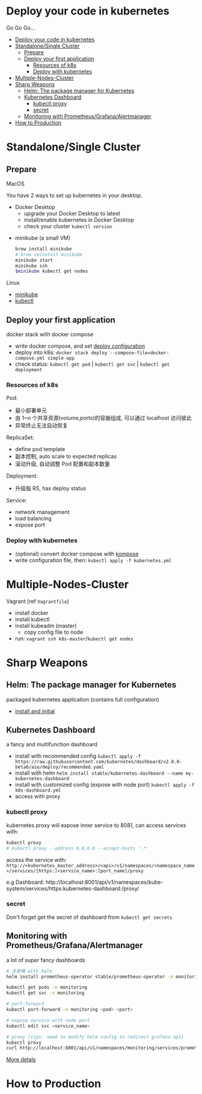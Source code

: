 # Deploy your code in kubernetes

Go Go Go...

- [Deploy your code in kubernetes](#deploy-your-code-in-kubernetes)
- [Standalone/Single Cluster](#standalonesingle-cluster)
  - [Prepare](#prepare)
  - [Deploy your first application](#deploy-your-first-application)
    - [Resources of k8s](#resources-of-k8s)
    - [Deploy with kubernetes](#deploy-with-kubernetes)
- [Multiple-Nodes-Cluster](#multiple-nodes-cluster)
- [Sharp Weapons](#sharp-weapons)
  - [Helm: The package manager for Kubernetes](#helm-the-package-manager-for-kubernetes)
  - [Kubernetes Dashboard](#kubernetes-dashboard)
    - [kubectl proxy](#kubectl-proxy)
    - [secret](#secret)
  - [Monitoring with Prometheus/Grafana/Alertmanager](#monitoring-with-prometheusgrafanaalertmanager)
- [How to Production](#how-to-production)

# Standalone/Single Cluster

## Prepare

MacOS

You have 2 ways to set up kubernetes in your desktop.

- Docker Desktop
  - upgrade your Docker Desktop to latest
  - install/enable kubernetes in Docker Desktop
  - check your cluster `kubectl version`

* minikube (a small VM)
  ```bash
  brew install minikube
  # brew reinstall minikube
  minikube start
  minikube ssh
  $minikube kubectl get nodes
  ```

Linux

- [minikube](https://kubernetes.io/docs/tasks/tools/install-minikube/)
- [kubectl](https://kubernetes.io/docs/tasks/tools/install-kubectl/)

## Deploy your first application

docker stack with docker compose

- write docker compose, and set [deploy configuration](https://docs.docker.com/compose/compose-file/)
- deploy into k8s: `docker stack deploy --compose-file=docker-compose.yml simple-app`
- check status: `kubectl get pod` | `kubectl get svc` | `kubectl get deployment`

### Resources of k8s

Pod:

- 最小部署单元
- 由 1~n 个共享资源(volume,ports)的容器组成, 可以通过 localhost 访问彼此
- 异常终止无法自动恢复

ReplicaSet:

- define pod template
- 副本控制, auto scale to expected replicas
- 滚动升级, 自动调整 Pod 配置和副本数量

Deployment:

- 升级版 RS, has deploy status

Service:

- network management
- load balancing
- expose port

### Deploy with kubernetes

- (optional) convert docker compose with [kompose](https://github.com/kubernetes/kompose)
- write configuration file, then: `kubectl apply -f kubernetes.yml`

# Multiple-Nodes-Cluster

Vagrant (ref `Vagrantfile`)

- install docker
- install kubectl
- install kubeadm (master)
  - copy config file to node
- run: `vagrant ssh k8s-master`/`kubectl get nodes`

# Sharp Weapons

## Helm: The package manager for Kubernetes

packaged kubernetes application (contains full configuration)

- [install and initial](https://helm.sh/docs/intro/install/)

## Kubernetes Dashboard

a fancy and multifunction dashboard

- install with recommended config
  `kubectl apply -f https://raw.githubusercontent.com/kubernetes/dashboard/v2.0.0-beta6/aio/deploy/recommended.yaml`
- install with helm
  `helm install stable/kubernetes-dashboard --name my-kubernetes-dashboard`
- install with customized config (expose with node port)
  `kubectl apply -f k8s-dashboard.yml`
- access with proxy

### kubectl proxy

kubernetes proxy will expose inner service to 8081, can access services with:

```bash
kubectl proxy
# kubectl proxy --address 0.0.0.0 --accept-hosts '.*'
```

access the service with: `http://<kubernetes_master_address>/<api>/v1/namespaces/<namespace_name>/services/[https:]<service_name>:[port_name]/proxy`

e.g Dashboard: http://localhost:8001/api/v1/namespaces/kube-system/services/https:kubernetes-dashboard:/proxy/

### secret

Don't forget get the secret of dashboard from `kubectl get secrets`

## Monitoring with Prometheus/Grafana/Alertmanager

a lot of super fancy dashboards

```bash
# 全家桶 with helm
helm install prometheus-operator stable/prometheus-operator -n monitoring

kubectl get pods -n monitoring
kubectl get svc -n monitoring

# port-forward
kubectl port-forward -n monitoring <pod> <port>

# expose service with node port
kubectl edit svc <service_name>

# proxy (tips: need to modify helm config to redirect grafana api)
kubectl proxy
curl http://localhost:8001/api/v1/namespaces/monitoring/services/prometheus-operator-prometheus:web/proxy/
```

[More detals](https://itnext.io/kubernetes-monitoring-with-prometheus-in-15-minutes-8e54d1de2e13)

# How to Production
